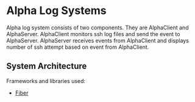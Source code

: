 # Alpha Log Systems

Alpha log system consists of two components. They are AlphaClient and AlphaServer.
AlphaClient monitors ssh log files and send the event to AlphaServer.
AlphaServer receives events from AlphaClient and displays number of ssh attempt based on event from AlphaClient.

## System Architecture

Frameworks and libraries used:
- [Fiber](https://github.com/gofiber/fiber)
